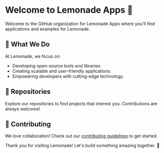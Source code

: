# Welcome to Lemonade Apps 🍋

Welcome to the GitHub organization for Lemonade Apps where you'll find applications and examples for Lemonade.

## 🌟 What We Do

At Lemonade, we focus on:
- Developing open-source tools and libraries.
- Creating scalable and user-friendly applications.
- Empowering developers with cutting-edge technology.

## 📂 Repositories

Explore our repositories to find projects that interest you. Contributions are always welcome!

## 🤝 Contributing
We love collaboration! Check out our [contributing guidelines](CONTRIBUTING.md) to get started.

Thank you for visiting Lemonade! Let's build something amazing together. 🍋